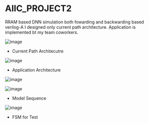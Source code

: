 # AIIC_PROJECT2
RRAM based DNN simulation both fowarding and backwarding based verilog-A
I designed only current path architecture. Application is implemented bt my team coworkers.

![image](https://user-images.githubusercontent.com/109369687/204360414-39a79b8f-842f-4891-a162-0ff270cb142d.png)

- Current Path Architecutre

![image](https://user-images.githubusercontent.com/109369687/204360681-de30c5bc-4ecd-4a9f-9f31-124859808208.png)

- Application Architecture

![image](https://user-images.githubusercontent.com/109369687/204360818-f0357d3c-84eb-4749-b586-2755a47b08b4.png)

![image](https://user-images.githubusercontent.com/109369687/204360913-465b83cb-d232-4462-ad06-94c84df69a76.png)

- Model Sequence

![image](https://user-images.githubusercontent.com/109369687/204361054-f372e1b7-21ca-4807-9a80-320caa900daa.png)

- FSM for Test
